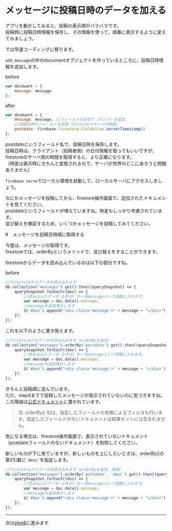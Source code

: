 # メッセージに投稿日時のデータを加える
アプリを動かしてみると、投稿の表示順がバラバラです。  
投稿時に投稿日時情報を保存し、その情報を使って、順番に表示するように変えてみましょう。

では早速コーディングに移ります。

```add_message```の中のdocumentオブジェクトを作っているところに、投稿日時情報を追加します。

before
```js
var docmuent = {
    message: message
};
```

after
```js
var docmuent = {
    message: message, //フィールドの区切り（カンマ）を追加
    //投稿日時のフィールドを追加（firestoreサーバの時間）
    postdate: firebase.firestore.FieldValue.serverTimestamp()
};
```

postdateというフィールド名で、投稿日時を保存します。  
投稿日時は、クライアント（投稿者側）の日付情報を取ってもいいですが、firestoreのサーバ側の時間を取得すると、より正確になります。  
（時差は表示時にきちんと変換されるので、サーバが世界のどこにあろうと問題ありません）

```firebase serve```でローカル環境を起動して、ローカルサーバにアクセスしましょう。

なにかメッセージを投稿してから、firestore操作画面で、追加されたドキュメントを見てください。  
postdateというフィールドが増えていますね。時差もしっかり考慮されています。  
並び替えを検証するため、いくつかメッセージを投稿してみてください。  

#　メッセージを投稿日時順に取得する

今度は、メッセージの取得です。  
firestoreでは、orderByというメソッドで、並び替えをすることができます。  

firestoreからデータを読み込んでいるのは以下の部分ですね。

before
```js
//firestoreからデータを読み込みます
db.collection("messages").get().then((querySnapshot) => {
    querySnapshot.forEach((doc) => {
        //読み込んだデータ（1件分）を一旦messageという変数に入れます。
        var message = doc.data().message;
        //messageを追加表示します
        $('#box').append("<div class='message'>" + message + "</div>");
    });
});
```

これを以下のように書き換えます。

```js
//firestoreからデータを読み込みます（orderByを追加）
db.collection("messages").orderBy('postdate').get().then((querySnapshot) => {
    querySnapshot.forEach((doc) => {
        //読み込んだデータ（1件分）を一旦messageという変数に入れます。
        var message = doc.data().message;
        //messageを追加表示します
        $('#box').append("<div class='message'>" + message + "</div>");
    });
});
```

きちんと投稿順に並んでいます。  
ただ、step4までで投稿したメッセージが表示されていないのに気づきますね。  
この理由は[公式ドキュメント](https://firebase.google.com/docs/firestore/query-data/order-limit-data?authuser=0)に書かれています。

> 注: orderBy() 句は、指定したフィールドの有無によるフィルタも行います。指定したフィールドがないドキュメントは結果セットには含まれません。

気になる場合は、firestore操作画面で、表示されていないドキュメント（postdateフィールドのないドキュメント）を削除してください。

新しいものが下に来ていますが、新しいものを上にしたいときは、orderBy()の第2引数に```'desc'```を指定します。

```js
//firestoreからデータを読み込みます（orderByを追加、降順）
db.collection("messages").orderBy('postdate', 'desc').get().then((querySnapshot) => {
    querySnapshot.forEach((doc) => {
        //読み込んだデータ（1件分）を一旦messageという変数に入れます。
        var message = doc.data().message;
        //messageを追加表示します
        $('#box').append("<div class='message'>" + message + "</div>");
    });
});
```

---

次は[step6](./step6.md)に進みます
